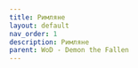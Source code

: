 ```yaml
---
title: Римляне
layout: default
nav_order: 1
description: Римляне
parent: WoD - Demon the Fallen
---
```



